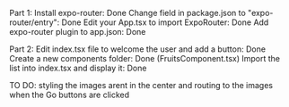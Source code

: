 Part 1: 
Install expo-router: Done
Change field in package.json to "expo-router/entry": Done
Edit your App.tsx to import ExpoRouter: Done
Add expo-router plugin to app.json: Done

Part 2: 
Edit index.tsx file to welcome the user and add a button: Done
Create a new components folder: Done (FruitsComponent.tsx)
Import the list into index.tsx and display it: Done

TO DO:
styling the images arent in the center and routing to the images when the Go buttons are clicked